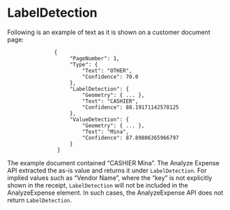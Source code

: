 # LabelDetection<a name="how-it-works-labeldetection"></a>

Following is an example of text as it is shown on a customer document page:

```
               {
                    "PageNumber": 1, 
                    "Type": {
                        "Text": "OTHER", 
                        "Confidence": 70.0
                    }, 
                    "LabelDetection": {
                        "Geometry": { ... }, 
                        "Text": "CASHIER", 
                        "Confidence": 88.19171142578125
                    }, 
                    "ValueDetection": {
                        "Geometry": { ... }, 
                        "Text": "Mina", 
                        "Confidence": 87.89806365966797
                    }
                }
```

The example document contained “CASHIER Mina”\. The Analyze Expense API extracted the as\-is value and returns it under `LabelDetection`\. For implied values such as “Vendor Name”, where the “key” is not explicitly shown in the receipt, `LabelDetection` will not be included in the AnalyzeExpense element\. In such cases, the AnalyzeExpense API does not return `LabelDetection`\. 